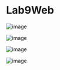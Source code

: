 # Lab9Web

![image](https://github.com/sahrul180304/Lab9Web/assets/115526901/f273f132-d44e-4a74-b187-a0ebdb01ab60)


![image](https://github.com/sahrul180304/Lab9Web/assets/115526901/b35791f9-9770-4b83-bc2c-e3136aabb73e)


![image](https://github.com/sahrul180304/Lab9Web/assets/115526901/8d36e93a-fb93-48b6-ba75-68b964e04647)


![image](https://github.com/sahrul180304/Lab9Web/assets/115526901/c297a59e-c272-4e45-80ca-9d645bb8553a)

